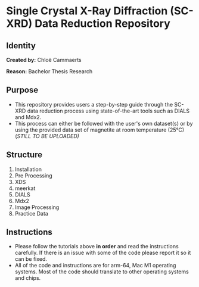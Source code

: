 # Single Crystal X-Ray Diffraction (SC-XRD) Data Reduction Repository
## Identity
**Created by:** Chloë Cammaerts

**Reason:** Bachelor Thesis Research 

## Purpose
- This repository provides users a step-by-step guide through the SC-XRD data reduction process using state-of-the-art tools such as DIALS and Mdx2. 
- This process can either be followed with the user's own dataset(s) or by using the provided data set of magnetite at room temperature (25°C) (_STILL TO BE UPLOADED)_

## Structure
1. Installation
2. Pre Processing
3. XDS
4. meerkat
5. DIALS
6. Mdx2
7. Image Processing
8. Practice Data

## Instructions
- Please follow the tutorials above **in order** and read the instructions carefully. If there is an issue with some of the code please report it so it can be fixed. 
- All of the code and instructions are for arm-64, Mac M1 operating systems. Most of the code should translate to other operating systems and chips. 
